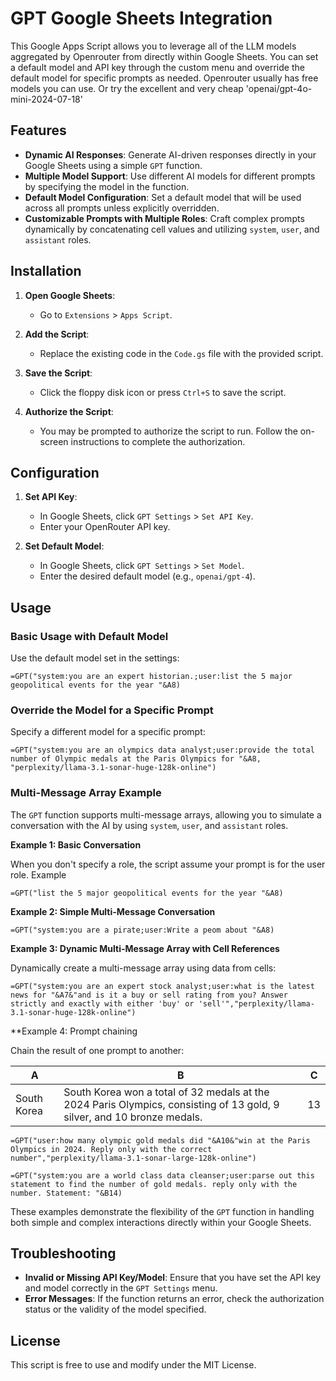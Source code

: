 # GPT Google Sheets Integration

This Google Apps Script allows you to leverage all of the LLM models aggregated by Openrouter from directly within Google Sheets. You can set a default model and API key through the custom menu and override the default model for specific prompts as needed. Openrouter usually has free models you can use. Or try the excellent and very cheap 'openai/gpt-4o-mini-2024-07-18'

## Features

- **Dynamic AI Responses**: Generate AI-driven responses directly in your Google Sheets using a simple `GPT` function.
- **Multiple Model Support**: Use different AI models for different prompts by specifying the model in the function.
- **Default Model Configuration**: Set a default model that will be used across all prompts unless explicitly overridden.
- **Customizable Prompts with Multiple Roles**: Craft complex prompts dynamically by concatenating cell values and utilizing `system`, `user`, and `assistant` roles.

## Installation

1. **Open Google Sheets**:
   - Go to `Extensions` > `Apps Script`.

2. **Add the Script**:
   - Replace the existing code in the `Code.gs` file with the provided script.

3. **Save the Script**:
   - Click the floppy disk icon or press `Ctrl+S` to save the script.

4. **Authorize the Script**:
   - You may be prompted to authorize the script to run. Follow the on-screen instructions to complete the authorization.

## Configuration

1. **Set API Key**:
   - In Google Sheets, click `GPT Settings` > `Set API Key`.
   - Enter your OpenRouter API key.

2. **Set Default Model**:
   - In Google Sheets, click `GPT Settings` > `Set Model`.
   - Enter the desired default model (e.g., `openai/gpt-4`).

## Usage

### Basic Usage with Default Model

Use the default model set in the settings:

```plaintext
=GPT("system:you are an expert historian.;user:list the 5 major geopolitical events for the year "&A8)
```

### Override the Model for a Specific Prompt

Specify a different model for a specific prompt:

```plaintext
=GPT("system:you are an olympics data analyst;user:provide the total number of Olympic medals at the Paris Olympics for "&A8, "perplexity/llama-3.1-sonar-huge-128k-online")
```

### Multi-Message Array Example

The `GPT` function supports multi-message arrays, allowing you to simulate a conversation with the AI by using `system`, `user`, and `assistant` roles.

**Example 1: Basic Conversation**

When you don't specify a role, the script assume your prompt is for the user role. Example

```plaintext
=GPT("list the 5 major geopolitical events for the year "&A8)
```

**Example 2: Simple Multi-Message Conversation**

```plaintext
=GPT("system:you are a pirate;user:Write a peom about "&A8)
```

**Example 3: Dynamic Multi-Message Array with Cell References**

Dynamically create a multi-message array using data from cells:

```plaintext
=GPT("system:you are an expert stock analyst;user:what is the latest news for "&A7&"and is it a buy or sell rating from you? Answer strictly and exactly with either 'buy' or 'sell'","perplexity/llama-3.1-sonar-huge-128k-online")
```

**Example 4: Prompt chaining

Chain the result of one prompt to another:

| A      | B                                                                                  | C |
|--------------|---------------------------------------------------------------------------------------------------|-------------|
| South Korea  | South Korea won a total of 32 medals at the 2024 Paris Olympics, consisting of 13 gold, 9 silver, and 10 bronze medals. | 13          |



```plaintext
=GPT("user:how many olympic gold medals did "&A10&"win at the Paris Olympics in 2024. Reply only with the correct number","perplexity/llama-3.1-sonar-large-128k-online")
```

```plaintext
=GPT("system:you are a world class data cleanser;user:parse out this statement to find the number of gold medals. reply only with the number. Statement: "&B14)
```

These examples demonstrate the flexibility of the `GPT` function in handling both simple and complex interactions directly within your Google Sheets.

## Troubleshooting

- **Invalid or Missing API Key/Model**: Ensure that you have set the API key and model correctly in the `GPT Settings` menu.
- **Error Messages**: If the function returns an error, check the authorization status or the validity of the model specified.

## License

This script is free to use and modify under the MIT License.

